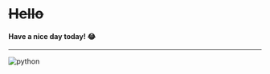 # ~~Hello~~
#### Have a nice day today! 😂
---

![python](https://img.shields.io/badge/-PYTHON-123456?style=flat-square&logo=python&logoColor=white](https://search.pstatic.net/common/?src=http%3A%2F%2Fshop1.phinf.naver.net%2F20220113_268%2F1642075525056rsKNU_JPEG%2F43211370566364544_936450782.jpg&type=sc960_832))

